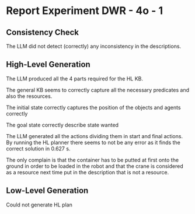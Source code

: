 # Report Experiment DWR - 4o - 1 

## Consistency Check

The LLM did not detect (correctly) any inconsistency in the descriptions.

## High-Level Generation

The LLM produced all the 4 parts required for the HL KB. 

The general KB seems to correctly capture all the necessary predicates and also the resources. 

The initial state correctly captures the position of the objects and agents correctly

The goal state correctly describe state wanted

The LLM generated all the actions dividing them in start and final actions. By running the HL planner
there seems to not be any error as it finds the correct solution in 0.627 s. 

The only complain is that the container has to be putted at first onto the ground in order to be loaded in the robot and that the crane is considered as a resource next time put in the description that is not a resource.

## Low-Level Generation

Could not generate HL plan